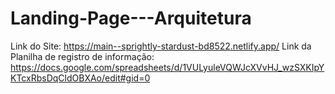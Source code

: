 # Landing-Page---Arquitetura
Link do Site: https://main--sprightly-stardust-bd8522.netlify.app/
Link da Planilha de registro de informação: https://docs.google.com/spreadsheets/d/1VULyuleVQWJcXVvHJ_wzSXKIpYKTcxRbsDqCldOBXAo/edit#gid=0
